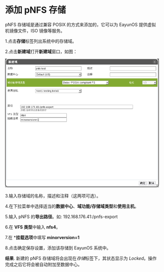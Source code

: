 # 添加 pNFS 存储

pNFS 存储域是通过兼容 POSIX 的方式来添加的，它可以为 EayunOS
提供虚拟机镜像文件，ISO 镜像等服务。

1.点击**存储**标签列出系统中的存储域。

2.点击**新建域**打开**新建域**窗口，如图：

![添加 pNFS 存储](../images/storage-add-pnfs.png)

3.输入存储域的名称，描述和注释（这两项可选）。

4.在下拉菜单中选择适当的**数据中心**、**域功能/存储域类型**和**使用主机**。

5.输入 pNFS 的**导出路径**。如: 192.168.176.41:/pnfs-export

6.在 **VFS 类型**中输入 **nfs4**。

7.在 ***挂载选项**中填写 **minorversion=1**

8.点击确定保存设置，添加该存储到 EayunOS 系统中。

**结果**.
新建的 pNFS 存储域将会出现在*存储*标签下，其状态显示为
*Locked*。操作完成之后它将会被自动附加至数据中心。



